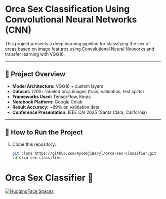 # Orca Sex Classification Using Convolutional Neural Networks (CNN)

This project presents a deep learning pipeline for classifying the sex of orcas based on image features using Convolutional Neural Networks and transfer learning with VGG16.

---

## 📌 Project Overview

- **Model Architecture:** VGG16 + custom layers
- **Dataset:** 1200+ labeled orca images (train, validation, test splits)
- **Frameworks Used:** TensorFlow, Keras
- **Notebook Platform:** Google Colab
- **Result Accuracy:** ~89% on validation data
- **Conference Presentation:** IEEE CAI 2025 (Santa Clara, California)

---

## 🧠 How to Run the Project

1. Clone this repository:
   ```bash
   git clone https://github.com/AyodejiBeryl/orca-sex-classifier.git
   cd orca-sex-classifier

# Orca Sex Classifier 🐋

[![HuggingFace Spaces](https://img.shields.io/badge/Live-HuggingFace%20App-blue?logo=huggingface)](https://huggingface.co/spaces/Ayoberyl/orca-sex-classifier)
